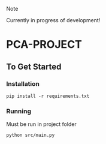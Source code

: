 > [!NOTE]
> Currently in progress of development!

# PCA-PROJECT

## To Get Started

### Installation
```shell
pip install -r requirements.txt
```

### Running
Must be run in project folder

```shell
python src/main.py
```
